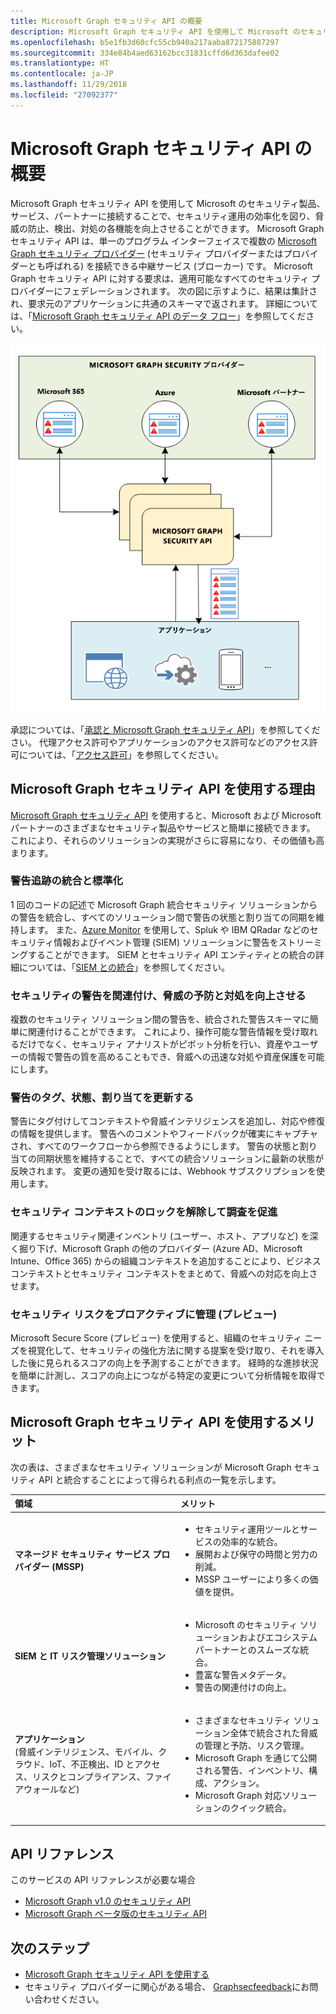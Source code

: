 ```yaml
---
title: Microsoft Graph セキュリティ API の概要
description: Microsoft Graph セキュリティ API を使用して Microsoft のセキュリティ製品、サービス、パートナーに接続することで、セキュリティ運用の効率化を図り、脅威の防止、検出、対処の各機能を向上させることができます。 Microsoft Graph セキュリティ API は、単一のプログラム インターフェイスで複数の Microsoft Graph セキュリティ プロバイダー (セキュリティ プロバイダーまたはプロバイダーとも呼ばれる) を接続できる中継サービス (ブローカー) です。 Microsoft Graph セキュリティ API に対する要求は、適用可能なすべてのセキュリティ プロバイダーにフェデレーションされます。 次の図に示すように、結果は集計され、要求元のアプリケーションに共通のスキーマで返されます。 詳細については、「Microsoft Graph セキュリティ API のデータ フロー」を参照してください。
ms.openlocfilehash: b5e1fb3d60cfc55cb940a217aaba872175887297
ms.sourcegitcommit: 334e84b4aed63162bcc31831cffd6d363dafee02
ms.translationtype: HT
ms.contentlocale: ja-JP
ms.lasthandoff: 11/29/2018
ms.locfileid: "27092377"
---
```

# <a name="microsoft-graph-security-api-overview"></a>Microsoft Graph セキュリティ API の概要

Microsoft Graph セキュリティ API を使用して Microsoft のセキュリティ製品、サービス、パートナーに接続することで、セキュリティ運用の効率化を図り、脅威の防止、検出、対処の各機能を向上させることができます。 Microsoft Graph セキュリティ API は、単一のプログラム インターフェイスで複数の [Microsoft Graph セキュリティ プロバイダー](/graph/api/resources/securityvendorinformation?view=graph-rest-1.0) (セキュリティ プロバイダーまたはプロバイダーとも呼ばれる) を接続できる中継サービス (ブローカー) です。 Microsoft Graph セキュリティ API に対する要求は、適用可能なすべてのセキュリティ プロバイダーにフェデレーションされます。 次の図に示すように、結果は集計され、要求元のアプリケーションに共通のスキーマで返されます。 詳細については、「[Microsoft Graph セキュリティ API のデータ フロー](security-dataflow.md)」を参照してください。

![security_overview_diagram_1.png](./images/security-overview-diagram-1.png)

承認については、「[承認と Microsoft Graph セキュリティ API](security-authorization.md)」を参照してください。 代理アクセス許可やアプリケーションのアクセス許可などのアクセス許可については、「[アクセス許可](permissions-reference.md#security-permissions)」を参照してください。

## <a name="why-use-the-microsoft-graph-security-api"></a>Microsoft Graph セキュリティ API を使用する理由

[Microsoft Graph セキュリティ API](/graph/api/resources/security-api-overview?view=graph-rest-1.0) を使用すると、Microsoft および Microsoft パートナーのさまざまなセキュリティ製品やサービスと簡単に接続できます。 これにより、それらのソリューションの実現がさらに容易になり、その価値も高まります。

### <a name="unify-and-standardize-alert-tracking"></a>警告追跡の統合と標準化

1 回のコードの記述で Microsoft Graph 統合セキュリティ ソリューションからの警告を統合し、すべてのソリューション間で警告の状態と割り当ての同期を維持します。 また、[Azure Monitor](https://docs.microsoft.com/ja-JP/azure/monitoring-and-diagnostics/monitor-stream-monitoring-data-event-hubs#what-can-i-do-with-the-monitoring-data-being-sent-to-my-event-hub) を使用して、Spluk や IBM QRadar などのセキュリティ情報およびイベント管理 (SIEM) ソリューションに警告をストリーミングすることができます。 SIEM とセキュリティ API エンティティとの統合の詳細については、「[SIEM との統合](security-siemintegration.md)」を参照してください。

### <a name="correlate-security-alerts-to-improve-threat-protection-and-response"></a>セキュリティの警告を関連付け、脅威の予防と対処を向上させる

複数のセキュリティ ソリューション間の警告を、統合された警告スキーマに簡単に関連付けることができます。 これにより、操作可能な警告情報を受け取れるだけでなく、セキュリティ アナリストがピボット分析を行い、資産やユーザーの情報で警告の質を高めることもでき、脅威への迅速な対処や資産保護を可能にします。  

### <a name="update-alert-tags-status-and-assignments"></a>警告のタグ、状態、割り当てを更新する

警告にタグ付けしてコンテキストや脅威インテリジェンスを追加し、対応や修復の情報を提供します。 警告へのコメントやフィードバックが確実にキャプチャされ、すべてのワークフローから参照できるようにします。 警告の状態と割り当ての同期状態を維持することで、すべての統合ソリューションに最新の状態が反映されます。 変更の通知を受け取るには、Webhook サブスクリプションを使用します。  

### <a name="unlock-security-context-to-drive-investigation"></a>セキュリティ コンテキストのロックを解除して調査を促進

関連するセキュリティ関連インベントリ (ユーザー、ホスト、アプリなど) を深く掘り下げ、Microsoft Graph の他のプロバイダー (Azure AD、Microsoft Intune、Office 365) からの組織コンテキストを追加することにより、ビジネス コンテキストとセキュリティ コンテキストをまとめて、脅威への対応を向上させます。

### <a name="proactively-manage-security-risks-preview"></a>セキュリティ リスクをプロアクティブに管理 (プレビュー)

Microsoft Secure Score (プレビュー) を使用すると、組織のセキュリティ ニーズを視覚化して、セキュリティの強化方法に関する提案を受け取り、それを導入した後に見られるスコアの向上を予測することができます。 経時的な進捗状況を簡単に計測し、スコアの向上につながる特定の変更について分析情報を取得できます。

## <a name="benefits-of-using-the-microsoft-graph-security-api"></a>Microsoft Graph セキュリティ API を使用するメリット

次の表は、さまざまなセキュリティ ソリューションが Microsoft Graph セキュリティ API と統合することによって得られる利点の一覧を示します。  

|**領域**     | **メリット**|
|:---------------|:---------|
|**マネージド セキュリティ サービス プロバイダー (MSSP)**|<ul><li>セキュリティ運用ツールとサービスの効率的な統合。</li> <li>展開および保守の時間と労力の削減。</li> <li>MSSP ユーザーにより多くの価値を提供。</li></ul>|
|**SIEM と IT リスク管理ソリューション**|<ul><li>Microsoft のセキュリティ ソリューションおよびエコシステム パートナーとのスムーズな統合。</li> <li>豊富な警告メタデータ。</li> <li>警告の関連付けの向上。</li></ul>|
|**アプリケーション** <br>(脅威インテリジェンス、モバイル、クラウド、IoT、不正検出、ID とアクセス、リスクとコンプライアンス、ファイアウォールなど)|<ul><li>さまざまなセキュリティ ソリューション全体で統合された脅威の管理と予防、リスク管理。</li> <li>Microsoft Graph を通じて公開される警告、インベントリ、構成、アクション。</li> <li>Microsoft Graph 対応ソリューションのクイック統合。</li></ul>|

## <a name="api-reference"></a>API リファレンス
このサービスの API リファレンスが必要な場合

- [Microsoft Graph v1.0 のセキュリティ API](/graph/api/resources/security-api-overview?view=graph-rest-1.0)
- [Microsoft Graph ベータ版のセキュリティ API](/graph/api/resources/security-api-overview?view=graph-rest-beta)

## <a name="next-steps"></a>次のステップ

- [Microsoft Graph セキュリティ API を使用する](/graph/api/resources/security-api-overview?view=graph-rest-1.0)
- セキュリティ プロバイダーに関心がある場合、 [Graphsecfeedback](mailto:graphsecfeedback@microsoft.com)にお問い合わせください。
